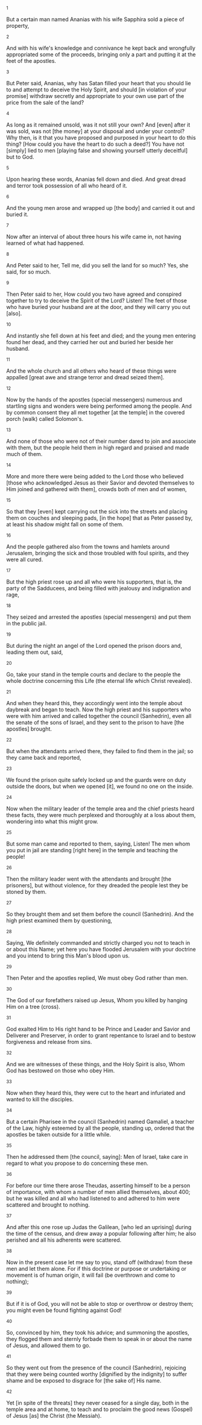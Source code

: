 <sup>1</sup> 

But a certain man named Ananias with his wife Sapphira sold a piece of property, 

<sup>2</sup> 

And with his wife's knowledge and connivance he kept back and wrongfully appropriated some of the proceeds, bringing only a part and putting it at the feet of the apostles. 

<sup>3</sup> 

But Peter said, Ananias, why has Satan filled your heart that you should lie to and attempt to deceive the Holy Spirit, and should [in violation of your promise] withdraw secretly and appropriate to your own use part of the price from the sale of the land? 

<sup>4</sup> 

As long as it remained unsold, was it not still your own? And [even] after it was sold, was not [the money] at your disposal and under your control? Why then, is it that you have proposed and purposed in your heart to do this thing? [How could you have the heart to do such a deed?] You have not [simply] lied to men [playing false and showing yourself utterly deceitful] but to God. 

<sup>5</sup> 

Upon hearing these words, Ananias fell down and died. And great dread and terror took possession of all who heard of it. 

<sup>6</sup> 

And the young men arose and wrapped up [the body] and carried it out and buried it. 

<sup>7</sup> 

Now after an interval of about three hours his wife came in, not having learned of what had happened. 

<sup>8</sup> 

And Peter said to her, Tell me, did you sell the land for so much? Yes, she said, for so much. 

<sup>9</sup> 

Then Peter said to her, How could you two have agreed and conspired together to try to deceive the Spirit of the Lord? Listen! The feet of those who have buried your husband are at the door, and they will carry you out [also]. 

<sup>10</sup> 

And instantly she fell down at his feet and died; and the young men entering found her dead, and they carried her out and buried her beside her husband. 

<sup>11</sup> 

And the whole church and all others who heard of these things were appalled [great awe and strange terror and dread seized them]. 

<sup>12</sup> 

Now by the hands of the apostles (special messengers) numerous and startling signs and wonders were being performed among the people. And by common consent they all met together [at the temple] in the covered porch (walk) called Solomon's. 

<sup>13</sup> 

And none of those who were not of their number dared to join and associate with them, but the people held them in high regard and praised and made much of them. 

<sup>14</sup> 

More and more there were being added to the Lord those who believed [those who acknowledged Jesus as their Savior and devoted themselves to Him joined and gathered with them], crowds both of men and of women, 

<sup>15</sup> 

So that they [even] kept carrying out the sick into the streets and placing them on couches and sleeping pads, [in the hope] that as Peter passed by, at least his shadow might fall on some of them. 

<sup>16</sup> 

And the people gathered also from the towns and hamlets around Jerusalem, bringing the sick and those troubled with foul spirits, and they were all cured. 

<sup>17</sup> 

But the high priest rose up and all who were his supporters, that is, the party of the Sadducees, and being filled with jealousy and indignation and rage, 

<sup>18</sup> 

They seized and arrested the apostles (special messengers) and put them in the public jail. 

<sup>19</sup> 

But during the night an angel of the Lord opened the prison doors and, leading them out, said, 

<sup>20</sup> 

Go, take your stand in the temple courts and declare to the people the whole doctrine concerning this Life (the eternal life which Christ revealed). 

<sup>21</sup> 

And when they heard this, they accordingly went into the temple about daybreak and began to teach. Now the high priest and his supporters who were with him arrived and called together the council (Sanhedrin), even all the senate of the sons of Israel, and they sent to the prison to have [the apostles] brought. 

<sup>22</sup> 

But when the attendants arrived there, they failed to find them in the jail; so they came back and reported, 

<sup>23</sup> 

We found the prison quite safely locked up and the guards were on duty outside the doors, but when we opened [it], we found no one on the inside. 

<sup>24</sup> 

Now when the military leader of the temple area and the chief priests heard these facts, they were much perplexed and thoroughly at a loss about them, wondering into what this might grow. 

<sup>25</sup> 

But some man came and reported to them, saying, Listen! The men whom you put in jail are standing [right here] in the temple and teaching the people! 

<sup>26</sup> 

Then the military leader went with the attendants and brought [the prisoners], but without violence, for they dreaded the people lest they be stoned by them. 

<sup>27</sup> 

So they brought them and set them before the council (Sanhedrin). And the high priest examined them by questioning, 

<sup>28</sup> 

Saying, We definitely commanded and strictly charged you not to teach in or about this Name; yet here you have flooded Jerusalem with your doctrine and you intend to bring this Man's blood upon us. 

<sup>29</sup> 

Then Peter and the apostles replied, We must obey God rather than men. 

<sup>30</sup> 

The God of our forefathers raised up Jesus, Whom you killed by hanging Him on a tree (cross). 

<sup>31</sup> 

God exalted Him to His right hand to be Prince and Leader and Savior and Deliverer and Preserver, in order to grant repentance to Israel and to bestow forgiveness and release from sins. 

<sup>32</sup> 

And we are witnesses of these things, and the Holy Spirit is also, Whom God has bestowed on those who obey Him. 

<sup>33</sup> 

Now when they heard this, they were cut to the heart and infuriated and wanted to kill the disciples. 

<sup>34</sup> 

But a certain Pharisee in the council (Sanhedrin) named Gamaliel, a teacher of the Law, highly esteemed by all the people, standing up, ordered that the apostles be taken outside for a little while. 

<sup>35</sup> 

Then he addressed them [the council, saying]: Men of Israel, take care in regard to what you propose to do concerning these men. 

<sup>36</sup> 

For before our time there arose Theudas, asserting himself to be a person of importance, with whom a number of men allied themselves, about 400; but he was killed and all who had listened to and adhered to him were scattered and brought to nothing. 

<sup>37</sup> 

And after this one rose up Judas the Galilean, [who led an uprising] during the time of the census, and drew away a popular following after him; he also perished and all his adherents were scattered. 

<sup>38</sup> 

Now in the present case let me say to you, stand off (withdraw) from these men and let them alone. For if this doctrine or purpose or undertaking or movement is of human origin, it will fail (be overthrown and come to nothing); 

<sup>39</sup> 

But if it is of God, you will not be able to stop or overthrow or destroy them; you might even be found fighting against God! 

<sup>40</sup> 

So, convinced by him, they took his advice; and summoning the apostles, they flogged them and sternly forbade them to speak in or about the name of Jesus, and allowed them to go. 

<sup>41</sup> 

So they went out from the presence of the council (Sanhedrin), rejoicing that they were being counted worthy [dignified by the indignity] to suffer shame and be exposed to disgrace for [the sake of] His name. 

<sup>42</sup> 

Yet [in spite of the threats] they never ceased for a single day, both in the temple area and at home, to teach and to proclaim the good news (Gospel) of Jesus [as] the Christ (the Messiah).